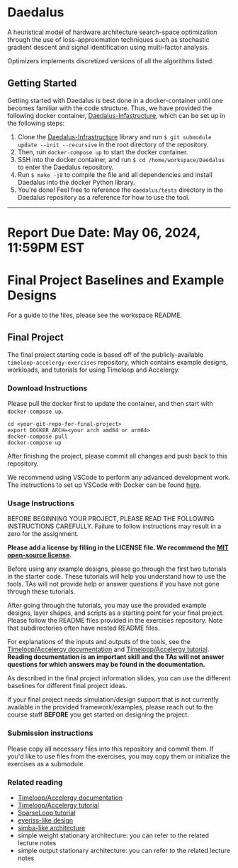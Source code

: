 # Daedalus
A heuristical model of hardware architecture search-space optimization through the use of loss-approximation techniques such as stochastic gradient descent and signal identification using multi-factor analysis.

Optimizers implements discretized versions of all the algorithms listed.

## Getting Started
Getting started with Daedalus is best done in a docker-container until one becomes familiar with the code structure. Thus, we have provided the following docker container, [Daedalus-Infastructure](https://github.com/rengzhengcodes/Daedalus-Infrastructure), which can be set up in the following steps:
 1. Clone the [Daedalus-Infrastructure](https://github.com/rengzhengcodes/Daedalus-Infrastructure) library and run ```$ git submodule update --init --recursive``` in the root directory of the repository.
 2. Then, run ```docker-compose up``` to start the docker container.
 3. SSH into the docker container, and run ```$ cd /home/workspace/Daedalus``` to enter the Daedalus repository.
 4. Run ```$ make -j8``` to compile the file and all dependencies and install Daedalus into the docker Python library.
 5. You're done! Feel free to reference the ```daedalus/tests``` directory in the Daedalus repository as a reference for how to use the tool.

---

# Report Due Date: May 06, 2024, 11:59PM EST

# Final Project Baselines and Example Designs
For a guide to the files, please see the workspace README.

## Final Project
The final project starting code is based off of the publicly-available
`timeloop-accelergy-exercises` repository, which contains example designs,
workloads, and tutorials for using Timeloop and Accelergy.

### Download Instructions

Please pull the docker first to update the container, and then start with `docker-compose up`. 
```
cd <your-git-repo-for-final-project>
export DOCKER_ARCH=<your arch amd64 or arm64>
docker-compose pull
docker-compose up
```
After finishing the project, please commit all changes and push back to this repository.

We recommend using VSCode to perform any advanced development work. The instructions
to set up VSCode with Docker can be found [here](https://https://code.visualstudio.com/docs/devcontainers/containers).

### Usage Instructions

BEFORE BEGINNING YOUR PROJECT, PLEASE READ THE FOLLOWING INSTRUCTIONS CAREFULLY. Failure to follow instructions may result in a zero for the assignment.

**Please add a license by filling in the LICENSE file. We recommend the [MIT open-source license](https://opensource.org/license/MIT).**

Before using any example designs, please go through the first two tutorials in the starter code.
These tutorials will help you understand how to use the tools. TAs will not provide help or answer questions if you have not
gone through these tutorials.

After going through the tutorials, you may use the provided example designs, layer
shapes, and scripts as a starting point for your final project. Please follow the
README files provided in the exercises repository. Note that subdirectories often
have nested README files.

For explanations of the inputs and outputs of the tools, see the
[Timeloop/Accelergy documentation](https://timeloop.csail.mit.edu/v4) and
[Timeloop/Accelergy tutorial](http://accelergy.mit.edu/tutorial.html). **Reading
documentation is an important skill and the TAs will not answer questions for
which answers may be found in the documentation.**

As described in the final project information slides, you can use the different
baselines for different final project ideas.
 
If your final project needs simulation/design support that is not currently
available in the provided framework/examples, please reach out to the course
staff **BEFORE** you get started on designing the project.

###  Submission instructions
Please copy all necessary files into this repository and commit them. If you'd like
to use files from the exercises, you may copy them or initialize the exercises as a
submodule.

###  Related reading

 - [Timeloop/Accelergy documentation](https://timeloop.csail.mit.edu/v4)
 - [Timeloop/Accelergy tutorial](http://accelergy.mit.edu/tutorial.html)
 - [SparseLoop tutorial](https://accelergy.mit.edu/sparse_tutorial.html)
 - [eyeriss-like design](https://people.csail.mit.edu/emer/papers/2017.01.jssc.eyeriss_design.pdf)
 - [simba-like architecture](https://people.eecs.berkeley.edu/~ysshao/assets/papers/shao2019-micro.pdf)
 - simple weight stationary architecture: you can refer to the related lecture notes
 - simple output stationary architecture: you can refer to the related lecture notes
